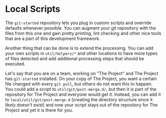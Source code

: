 Local Scripts
=============

The `git-started` repository lets you plug in custom scripts and override defaults whenever possible.  You can augment your git repository with the files from this one and gain pretty printing, lint checking and other nice tools that are a part of this development framework.

Another thing that can be done is to extend the processing.  You can add your own scripts in `util/helpers/*` and other locations to have more types of files detected and add additional processing steps that should be executed.

Let's say that you are on a team, working on "The Project" and The Project has `git-started` installed.  On your copy of The Project, you want a certain file changed with every `git pull`, but others do not want this to happen.  You could add a script to `util/git/post-merge.d/`, but then it is part of the repository for The Project and everyone would get it.  Instead, you can add it to `local/util/git/post-merge.d` (creating the directory structure since it likely doesn't exist) and now your script stays out of the repository for The Project and yet it is there for you.
